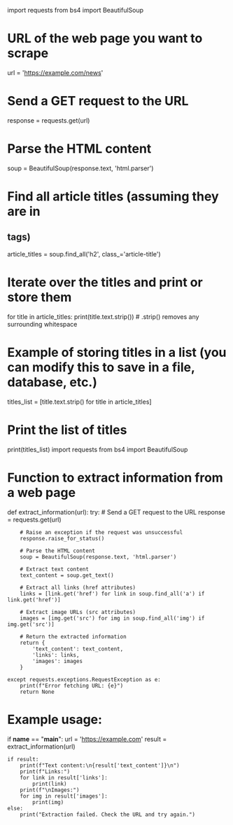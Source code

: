 import requests
from bs4 import BeautifulSoup

# URL of the web page you want to scrape
url = 'https://example.com/news'

# Send a GET request to the URL
response = requests.get(url)

# Parse the HTML content
soup = BeautifulSoup(response.text, 'html.parser')

# Find all article titles (assuming they are in <h2> tags)
article_titles = soup.find_all('h2', class_='article-title')

# Iterate over the titles and print or store them
for title in article_titles:
    print(title.text.strip())  # .strip() removes any surrounding whitespace

# Example of storing titles in a list (you can modify this to save in a file, database, etc.)
titles_list = [title.text.strip() for title in article_titles]

# Print the list of titles
print(titles_list)
import requests
from bs4 import BeautifulSoup

# Function to extract information from a web page
def extract_information(url):
    try:
        # Send a GET request to the URL
        response = requests.get(url)
        
        # Raise an exception if the request was unsuccessful
        response.raise_for_status()
        
        # Parse the HTML content
        soup = BeautifulSoup(response.text, 'html.parser')
        
        # Extract text content
        text_content = soup.get_text()
        
        # Extract all links (href attributes)
        links = [link.get('href') for link in soup.find_all('a') if link.get('href')]
        
        # Extract image URLs (src attributes)
        images = [img.get('src') for img in soup.find_all('img') if img.get('src')]
        
        # Return the extracted information
        return {
            'text_content': text_content,
            'links': links,
            'images': images
        }
    
    except requests.exceptions.RequestException as e:
        print(f"Error fetching URL: {e}")
        return None

# Example usage:
if __name__ == "__main__":
    url = 'https://example.com'
    result = extract_information(url)
    
    if result:
        print(f"Text content:\n{result['text_content']}\n")
        print(f"Links:")
        for link in result['links']:
            print(link)
        print(f"\nImages:")
        for img in result['images']:
            print(img)
    else:
        print("Extraction failed. Check the URL and try again.")
